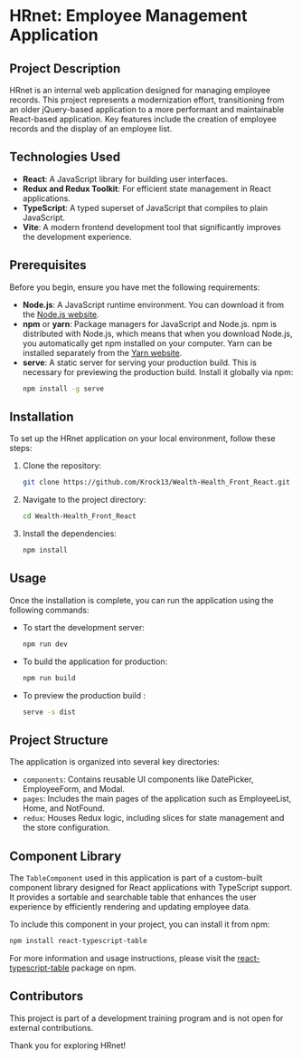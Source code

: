 # HRnet: Employee Management Application

## Project Description

HRnet is an internal web application designed for managing employee records. This project represents a modernization effort, transitioning from an older jQuery-based application to a more performant and maintainable React-based application. Key features include the creation of employee records and the display of an employee list.

## Technologies Used

- **React**: A JavaScript library for building user interfaces.
- **Redux and Redux Toolkit**: For efficient state management in React applications.
- **TypeScript**: A typed superset of JavaScript that compiles to plain JavaScript.
- **Vite**: A modern frontend development tool that significantly improves the development experience.

## Prerequisites

Before you begin, ensure you have met the following requirements:

- **Node.js**: A JavaScript runtime environment. You can download it from the [Node.js website](https://nodejs.org/).
- **npm** or **yarn**: Package managers for JavaScript and Node.js. npm is distributed with Node.js, which means that when you download Node.js, you automatically get npm installed on your computer. Yarn can be installed separately from the [Yarn website](https://yarnpkg.com/).
- **serve**: A static server for serving your production build. This is necessary for previewing the production build. Install it globally via npm:
  ```bash
  npm install -g serve
  ```

## Installation

To set up the HRnet application on your local environment, follow these steps:

1. Clone the repository:
   ```bash
   git clone https://github.com/Krock13/Wealth-Health_Front_React.git
   ```
2. Navigate to the project directory:
   ```bash
   cd Wealth-Health_Front_React
   ```
3. Install the dependencies:
   ```bash
   npm install
   ```

## Usage

Once the installation is complete, you can run the application using the following commands:

- To start the development server:
  ```bash
  npm run dev
  ```
- To build the application for production:
  ```bash
  npm run build
  ```
- To preview the production build :
  ```bash
  serve -s dist
  ```

## Project Structure

The application is organized into several key directories:

- `components`: Contains reusable UI components like DatePicker, EmployeeForm, and Modal.
- `pages`: Includes the main pages of the application such as EmployeeList, Home, and NotFound.
- `redux`: Houses Redux logic, including slices for state management and the store configuration.

## Component Library

The `TableComponent` used in this application is part of a custom-built component library designed for React applications with TypeScript support. It provides a sortable and searchable table that enhances the user experience by efficiently rendering and updating employee data.

To include this component in your project, you can install it from npm:

```bash
npm install react-typescript-table
```

For more information and usage instructions, please visit the [react-typescript-table](https://www.npmjs.com/package/react-typescript-table) package on npm.

## Contributors

This project is part of a development training program and is not open for external contributions.

Thank you for exploring HRnet!
